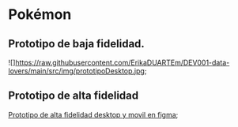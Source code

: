 # Pokémon
## Prototipo de baja fidelidad.
![]https://raw.githubusercontent.com/ErikaDUARTEm/DEV001-data-lovers/main/src/img/prototipoDesktop.jpg;
## Prototipo de alta fidelidad
[Prototipo de alta fidelidad desktop y movil en figma](https://www.figma.com/file/cpOcPiDeLYTKjY4ARE5Sj9/pok%C3%A9mon?node-id=0%3A1 "Prototipo figma");